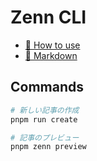 # Zenn CLI

* [📘 How to use](https://zenn.dev/zenn/articles/zenn-cli-guide)
* [📘 Markdown](https://zenn.dev/zenn/articles/markdown-guide)

## Commands

```bash
# 新しい記事の作成
pnpm run create

# 記事のプレビュー
pnpm zenn preview
```
